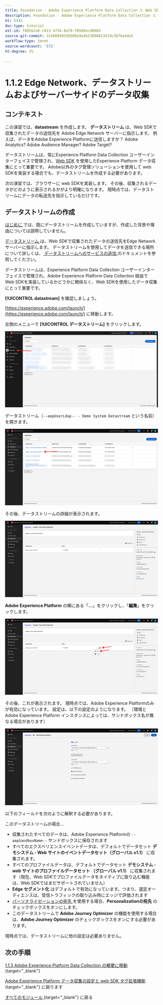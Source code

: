 ```yaml
---
title: Foundation - Adobe Experience Platform Data Collection と Web SDK Extension の設定 – Edge Network、データストリームおよびサーバーサイドのデータ収集
description: Foundation - Adobe Experience Platform Data Collection と Web SDK Extension の設定 – Edge Network、データストリームおよびサーバーサイドのデータ収集
kt: 5342
doc-type: tutorial
exl-id: f805b2a6-c813-4734-8a78-f8588ecd0683
source-git-commit: 31466040336580e9e4b2308801347dc387be4da5
workflow-type: tm+mt
source-wordcount: '572'
ht-degree: 1%

---
```


# 1.1.2 Edge Network、データストリームおよびサーバーサイドのデータ収集

## コンテキスト

この演習では、**datastream** を作成します。 **データストリーム** は、Web SDKで収集されたデータの送信先を Adobe Edge Network サーバーに指示します。 例えば、データをAdobe Experience Platformに送信しますか？ Adobe Analytics? Adobe Audience Manager? Adobe Target?

データストリームは、常にExperience Platform Data Collection ユーザーインターフェイスで管理され、[Web SDK](https://experienceleague.adobe.com/ja/docs/experience-platform/web-sdk/home) を使用したExperience Platform データ収集にとって重要です。 Adobe以外のタグ管理ソリューションを使用して web SDKを実装する場合でも、データストリームを作成する必要があります。

次の演習では、ブラウザーに web SDKを実装します。 その後、収集されるデータがどのように表示されるかがより明確になります。 現時点では、データストリームにデータの転送先を指示しているだけです。

## データストリームの作成

[ はじめに ](./../../../../modules/getting-started/gettingstarted/ex2.md) では、既にデータストリームを作成していますが、作成した背景や理由については説明していません。

[ データストリーム ](https://experienceleague.adobe.com/ja/docs/experience-platform/datastreams/overview) は、Web SDKで収集されたデータの送信先をEdge Network サーバーに指示します。 データストリームを使用してデータを送信できる場所について詳しくは、[ データストリームへのサービスの追加 ](https://experienceleague.adobe.com/en/docs/experience-platform/datastreams/configure#add-services) のドキュメントを参照してください。

データストリームは、Experience Platform Data Collection ユーザーインターフェイスで管理され、Adobe Experience Platform Data Collection 経由で Web SDKを実装しているかどうかに関係なく、Web SDKを使用したデータ収集にとって重要です。

**[!UICONTROL datastream]** を確認しましょう。

[https://experience.adobe.com/launch/](https://experience.adobe.com/launch/) に移動します。

左側のメニューで **[!UICONTROL データストリーム]** をクリックします。

![ 左側のナビゲーションでデータストリームアイコンをクリック ](./images/edgeconfig1.png)

データストリーム（`--aepUserLdap-- - Demo System Datastream` という名前）を開きます。

![ データストリームに名前を付けて保存する ](./images/edgeconfig2.png)

その後、データストリームの詳細が表示されます。

![ データストリームに名前を付けて保存する ](./images/edgecfg1.png)

**Adobe Experience Platform** の横にある「**...**」をクリックし、「**編集**」をクリックします。

![ データストリームに名前を付けて保存する ](./images/edgecfg1a.png)

その後、これが表示されます。 現時点では、Adobe Experience Platformのみが有効になっています。 設定は、以下の設定のようになります。 （環境とAdobe Experience Platform インスタンスによっては、サンドボックス名が異なる場合があります）

![ データストリームに名前を付けて保存する ](./images/edgecfg2.png)

以下のフィールドを次のように解釈する必要があります。

このデータストリームの場合…

- 収集されたすべてのデータは、Adobe Experience Platformの `--aepSandboxName--` サンドボックスに保存されます
- すべてのエクスペリエンスイベントデータは、デフォルトでデータセット **デモシステム - Web サイトのイベントデータセット（グローバル v1.1）** に収集されます。
- すべてのプロファイルデータは、デフォルトでデータセット **デモシステム - web サイトのプロファイルデータセット （グローバル v1.1）** に収集されます（現在、Web SDKでプロファイルデータをネイティブに取り込む機能は、Web SDKではまだサポートされていません）
- **Edge セグメント化** はデフォルトで有効になっています。つまり、選定オーディエンスは、受信トラフィックの取り込み時にエッジで評価されます
- [ パーソナライゼーションの宛先 ](https://experienceleague.adobe.com/en/docs/experience-platform/destinations/catalog/personalization/overview) を使用する場合、**Personalizationの宛先** のチェックボックスをオンにします。
- このデータストリームで **Adobe Journey Optimizer** の機能を使用する場合は、**Adobe Journey Optimizer** のチェックボックスをオンにする必要があります。

現時点では、データストリームに他の設定は必要ありません。

## 次の手順

[1.1.3 Adobe Experience Platform Data Collection の概要に移動 ](./ex3.md){target="_blank"}

[Adobe Experience Platform データ収集の設定と web SDK タグ拡張機能 ](./data-ingestion-launch-web-sdk.md){target="_blank"} に戻ります

[ すべてのモジュール ](./../../../../overview.md){target="_blank"} に戻る
